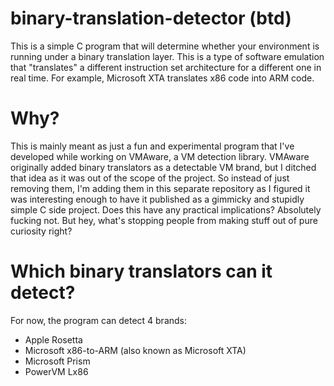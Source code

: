 # binary-translation-detector (btd)
This is a simple C program that will determine whether your environment is running under a binary translation layer. This is a type of software emulation that "translates" a different instruction set architecture for a different one in real time. For example, Microsoft XTA translates x86 code into ARM code. 


# Why?
This is mainly meant as just a fun and experimental program that I've developed while working on VMAware, a VM detection library. VMAware originally added binary translators as a detectable VM brand, but I ditched that idea as it was out of the scope of the project. So instead of just removing them, I'm adding them in this separate repository as I figured it was interesting enough to have it published as a gimmicky and stupidly simple C side project. Does this have any practical implications? Absolutely fucking not. But hey, what's stopping people from making stuff out of pure curiosity right?



# Which binary translators can it detect?
For now, the program can detect 4 brands:
 - Apple Rosetta
 - Microsoft x86-to-ARM (also known as Microsoft XTA)
 - Microsoft Prism
 - PowerVM Lx86
